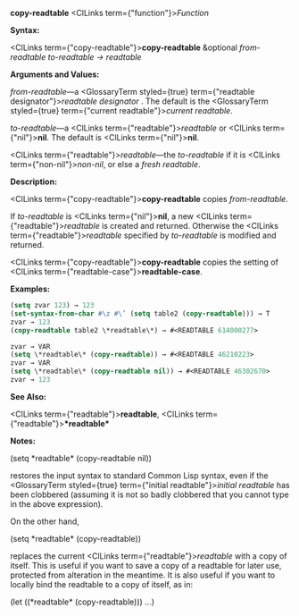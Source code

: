 **copy-readtable** <ClLinks  term={"function"}><i>Function</i></ClLinks> 



**Syntax:** 



<ClLinks  term={"copy-readtable"}><b>copy-readtable</b></ClLinks> &amp;optional *from-readtable to-readtable → readtable* 



**Arguments and Values:** 



*from-readtable*—a <GlossaryTerm styled={true} term={"readtable designator"}><i>readtable designator</i></GlossaryTerm> . The default is the <GlossaryTerm styled={true} term={"current readtable"}><i>current readtable</i></GlossaryTerm>. 



*to-readtable*—a <ClLinks  term={"readtable"}><i>readtable</i></ClLinks> or <ClLinks  term={"nil"}><b>nil</b></ClLinks>. The default is <ClLinks  term={"nil"}><b>nil</b></ClLinks>. 



<ClLinks  term={"readtable"}><i>readtable</i></ClLinks>—the *to-readtable* if it is <ClLinks  term={"non-nil"}><i>non-nil</i></ClLinks>, or else a *fresh readtable*. 



**Description:** 



<ClLinks  term={"copy-readtable"}><b>copy-readtable</b></ClLinks> copies *from-readtable*. 



If *to-readtable* is <ClLinks  term={"nil"}><b>nil</b></ClLinks>, a new <ClLinks  term={"readtable"}><i>readtable</i></ClLinks> is created and returned. Otherwise the <ClLinks  term={"readtable"}><i>readtable</i></ClLinks> specified by *to-readtable* is modified and returned. 



<ClLinks  term={"copy-readtable"}><b>copy-readtable</b></ClLinks> copies the setting of <ClLinks  term={"readtable-case"}><b>readtable-case</b></ClLinks>. 



**Examples:**
```lisp
(setq zvar 123) → 123 
(set-syntax-from-char #\z #\’ (setq table2 (copy-readtable))) → T 
zvar → 123 
(copy-readtable table2 \*readtable\*) → #<READTABLE 614000277> 

zvar → VAR 
(setq \*readtable\* (copy-readtable)) → #<READTABLE 46210223> 
zvar → VAR 
(setq \*readtable\* (copy-readtable nil)) → #<READTABLE 46302670> 
zvar → 123 
```
**See Also:** 



<ClLinks  term={"readtable"}><b>readtable</b></ClLinks>, <ClLinks  term={"readtable"}><b>\*readtable\*</b></ClLinks> 



**Notes:** 



(setq \*readtable\* (copy-readtable nil)) 



restores the input syntax to standard Common Lisp syntax, even if the <GlossaryTerm styled={true} term={"initial readtable"}><i>initial readtable</i></GlossaryTerm> has been clobbered (assuming it is not so badly clobbered that you cannot type in the above expression). 



On the other hand, 



(setq \*readtable\* (copy-readtable)) 



replaces the current <ClLinks  term={"readtable"}><i>readtable</i></ClLinks> with a copy of itself. This is useful if you want to save a copy of a readtable for later use, protected from alteration in the meantime. It is also useful if you want to locally bind the readtable to a copy of itself, as in: 



(let ((\*readtable\* (copy-readtable))) ...) 



